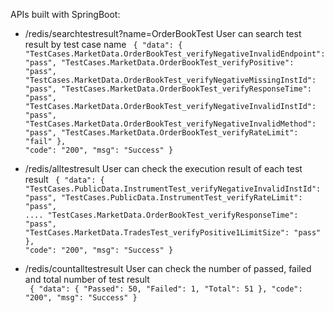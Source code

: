 APIs built with SpringBoot:

- /redis/searchtestresult?name=OrderBookTest
  User can search test result by test case name
  <code>
  {
    "data": {
      "TestCases.MarketData.OrderBookTest_verifyNegativeInvalidEndpoint": "pass",
      "TestCases.MarketData.OrderBookTest_verifyPositive": "pass",
      "TestCases.MarketData.OrderBookTest_verifyNegativeMissingInstId": "pass",
      "TestCases.MarketData.OrderBookTest_verifyResponseTime": "pass",
      "TestCases.MarketData.OrderBookTest_verifyNegativeInvalidInstId": "pass",
      "TestCases.MarketData.OrderBookTest_verifyNegativeInvalidMethod": "pass",
      "TestCases.MarketData.OrderBookTest_verifyRateLimit": "fail"
    },
    "code": "200",
    "msg": "Success"
  }
  </code>

- /redis/alltestresult
  User can check the execution result of each test result
  <code>
  {
    "data": {
      "TestCases.PublicData.InstrumentTest_verifyNegativeInvalidInstId": "pass",
      "TestCases.PublicData.InstrumentTest_verifyRateLimit": "pass",
      ....
      "TestCases.MarketData.OrderBookTest_verifyResponseTime": "pass",
      "TestCases.MarketData.TradesTest_verifyPositive1LimitSize": "pass"
    },
    "code": "200",
    "msg": "Success"
  }
  </code>

- /redis/countalltestresult
  User can check the number of passed, failed and total number of test result  
  <code>
  {
    "data": {
      "Passed": 50,
      "Failed": 1,
      "Total": 51
    },
    "code": "200",
    "msg": "Success"
  }
  </code>



  
